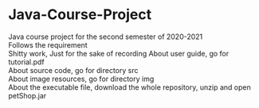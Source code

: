 # Java-Course-Project
Java course project for the second semester of 2020-2021  
Follows the requirement  
Shitty work, Just for the sake of recording 
About user guide, go for tutorial.pdf  
About source code, go for directory src  
About image resources, go for directory img  
About the executable file, download the whole repository, unzip and open petShop.jar  
